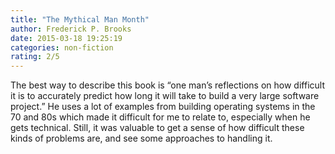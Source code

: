 ```yaml
---
title: "The Mythical Man Month"
author: Frederick P. Brooks
date: 2015-03-18 19:25:19
categories: non-fiction
rating: 2/5
---
```


The best way to describe this book is “one man’s reflections on how difficult it is to accurately predict how long it will take to build a very large software project.” He uses a lot of examples from building operating systems in the 70 and 80s which made it difficult for me to relate to, especially when he gets technical. Still, it was valuable to get a sense of how difficult these kinds of problems are, and see some approaches to handling it.
